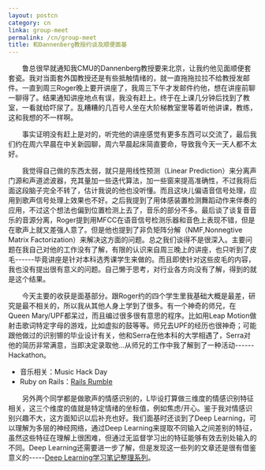 ```yaml
---
layout: postcn
category: cn
linka: group-meet
permalink: /cn/group-meet
title: 和Dannenberg教授约谈及顺便面基
---
```


&#8195;&#8195;鲁总很早就通知我CMU的Dannenberg教授要来北京，让我约他见面顺便套套瓷。我对当面套外国教授还是有些抵触情绪的，就一直拖拖拉拉不给教授发邮件。一直到周三Roger晚上要开讲座了，我周三下午才发邮件约他，想在讲座前聊一聊得了。结果通知讲座地点有误，我没有赶上。终于在上课几分钟后找到了教室，一看就给吓尿了。乱糟糟的几百号人坐在大阶梯教室里等着听他讲课，教练，这和我想的不一样啊。

&#8195;&#8195;事实证明没有赶上是对的，听完他的讲座感觉有更多东西可以交流了，最后我们约在周六早晨在中关新园聊，周六早晨起床简直要命，导致我今天一天人都不太好。

&#8195;&#8195;我觉得自己做的东西太弱，就只是用线性预测（Linear Prediction）来分离声门源和声道滤波器，充其量加一些迭代算法，加一些窗来提高准确性，不过我将后面这段脑子完全不转了，估计我说的他也没听懂。而且这块儿偏语音信号处理，应用到歌声信号处理上效果也不好。之后我提到了用体感装置检测舞蹈动作来伴奏的应用，不过这个想法也偏到位置检测上去了，音乐的部分不多。最后谈了谈复音音乐的音源分离，Roger提到用MFCC在语音信号检测乐器和音色上表现不错，但是在歌声上就又差强人意了。但是他也提到了非负矩阵分解（NMF,Nonnegtive Matrix Factorization）来解决这方面的问题。总之我们谈得不是很深入。主要问题在我自己对他的工作没有了解，有限的认识来自周三晚上的讲座，也只听到了皮毛------毕竟讲座是针对本科选秀课学生来做的。而且即使针对这些皮毛的内容，我也没有提出很有意义的问题。自己懒于思考，对行业各方向没有了解，得到的就是这个结果。

&#8195;&#8195;今天主要的收获是面基部分。跟Roger约的四个学生里我基础大概是最差，研究是最不相关的，所以我从其他人身上学到了很多。有一个神奇的师兄，在Queen Mary/UPF都呆过，而且编过很多很有意思的程序。比如用Leap Motion做射击歌词特定字母的游戏，比如虚拟的鼓等等。师兄去UPF的经历也很神奇；可能跟他做过的识别镲的毕业设计有关，他和Serra在他本科的大学相遇了，Serra对他的简历非常满意，当即决定录取他...从师兄的工作中我了解到了一种活动------Hackathon。

- 音乐相关：Music Hack Day
- Ruby on Rails：[Rails Rumble](http://musicianguide.cn/inventory-2013-rails-rumble-match-in-the-twelve-models-excellent-music-applications/)

&#8195;&#8195;另外两个同学都是做歌声的情感识别的，L毕设打算做三维度的情感识别特征相关，这三个维度的值就是特定情绪的坐标值，例如焦虑/开心。鉴于我对情感识别兴趣不大，这方面知识以后补充也好。我们面基时还谈到了Deep Learning，可以理解为多层的神经网络，通过Deep Learning来提取不同输入之间差别的特征，虽然这些特征在理解上很困难，但通过无监督学习出的特征能够有效去别处输入的不同。Deep Learning还需要进一步了解，但是发现这一些列的文章还是很有借鉴意义的-----[Deep Learning学习笔记整理系列](http://blog.csdn.net/zouxy09/article/details/8775360)。
